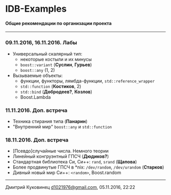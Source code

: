 # IDB-Examples
#### Общие рекомендации по организации проекта
---

### 09.11.2016, 16.11.2016. Лабы
- Универсальный скалярный тип:
	+ некоторые костыли и их минусы
	+ `boost::variant` (**Суслин**, **Гурьев**)
	+ `boost::any` (1, 2)
- Вызываемые объекты:
	+ функции, функторы, лямбда-функции, `std::reference_wrapper`
	+ `std::function` (**Костиков**, 2)
	+ `std::bind` (**Добродеев?**, **Козлов**)
	+ Boost.Lambda

### 11.11.2016. Доп. встреча
- Техника стирания типа (**Панарин**)
- "Внутренний мир" `boost::any` и `std::function`

### 18.11.2016. Доп. встреча
- [Псевдо]cлучайные числа. Немного теории
- Линейный конгруэнтный ГПСЧ (**Дюдиков?**)
- Стандартная библиотека Си, Си++: `rand`, `srand` (**Щапова**)
- Более продвинутые ГПСЧ в *nix: `/dev/random`, `/dev/urandom` (**Старков**)
- Дивный новый мир Си++: `<random>`, Boost.random

---
Дмитрий Куковинец <d1021976@gmail.com>, 05.11.2016, 22:22
